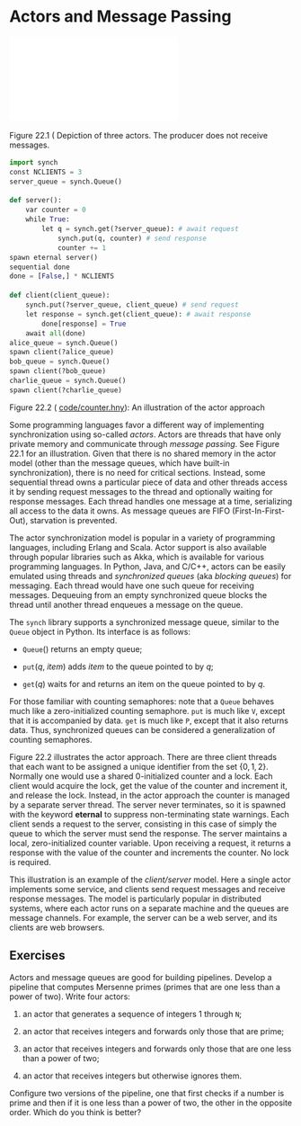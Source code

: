 
# Actors and Message Passing 

![](figures/actor-crop.pdf) <figcaption>Figure 22.1 ( Depiction of three actors.
The producer does not receive messages. </figcaption>


```python
import synch
const NCLIENTS = 3
server_queue = synch.Queue()

def server():
    var counter = 0
    while True:
        let q = synch.get(?server_queue): # await request
            synch.put(q, counter) # send response
            counter += 1
spawn eternal server()
sequential done
done = [False,] * NCLIENTS

def client(client_queue):
    synch.put(?server_queue, client_queue) # send request
    let response = synch.get(client_queue): # await response
        done[response] = True
    await all(done)
alice_queue = synch.Queue()
spawn client(?alice_queue)
bob_queue = synch.Queue()
spawn client(?bob_queue)
charlie_queue = synch.Queue()
spawn client(?charlie_queue)
```

<figcaption>Figure 22.2 (
<a href=https://harmony.cs.cornell.edu/code/counter.hny>code/counter.hny</a>): 
An illustration of the actor approach </figcaption>

Some programming languages favor a different way of implementing
synchronization using so-called *actors*. Actors are
threads that have only private memory and communicate through *message
passing*. See Figure 22.1 for an illustration. Given that there is
no shared memory in the actor model (other than the message queues,
which have built-in synchronization), there is no need for critical
sections. Instead, some sequential thread owns a particular piece of
data and other threads access it by sending request messages to the
thread and optionally waiting for response messages. Each thread handles
one message at a time, serializing all access to the data it owns. As
message queues are FIFO (First-In-First-Out), starvation is prevented.

The actor synchronization model is popular in a variety of programming
languages, including Erlang and Scala. Actor support is also available
through popular libraries such as Akka, which is available for various
programming languages. In Python, Java, and C/C++, actors can be easily
emulated using threads and *synchronized queues* (aka *blocking queues*)
for messaging. Each thread would have one such queue for receiving
messages. Dequeuing from an empty synchronized queue blocks the thread
until another thread enqueues a message on the queue.

The `synch` library supports a synchronized message queue, similar to
the `Queue` object in Python. Its interface is as follows:

-   `Queue`() returns an empty queue;

-   `put`(*q*, *item*) adds *item* to the queue pointed to by *q*;

-   `get`(*q*) waits for and returns an item on the queue pointed to by
    *q*.

For those familiar with counting semaphores: note that a `Queue` behaves
much like a zero-initialized counting semaphore. `put` is much like `V`,
except that it is accompanied by data. `get` is much like `P`, except
that it also returns data. Thus, synchronized queues can be considered a
generalization of counting semaphores.

Figure 22.2 illustrates the actor approach. There are three client
threads that each want to be assigned a unique identifier from the set
$\{ 0, 1, 2 \}$. Normally one would use a shared 0-initialized counter
and a lock. Each client would acquire the lock, get the value of the
counter and increment it, and release the lock. Instead, in the actor
approach the counter is managed by a separate server thread. The server
never terminates, so it is spawned with the keyword **eternal** to
suppress non-terminating state warnings. Each client sends a request to
the server, consisting in this case of simply the queue to which the
server must send the response. The server maintains a local,
zero-initialized counter variable. Upon receiving a request, it returns
a response with the value of the counter and increments the counter. No
lock is required.

This illustration is an example of the *client/server* model. Here a
single actor implements some service, and clients send request messages
and receive response messages. The model is particularly popular in
distributed systems, where each actor runs on a separate machine and the
queues are message channels. For example, the server can be a web
server, and its clients are web browsers.

## Exercises 


Actors and message queues are good for building pipelines. Develop a
pipeline that computes Mersenne primes (primes that are one less than a
power of two). Write four actors:

1.  an actor that generates a sequence of integers 1 through `N`;

2.  an actor that receives integers and forwards only those that are
    prime;

3.  an actor that receives integers and forwards only those that are one
    less than a power of two;

4.  an actor that receives integers but otherwise ignores them.

Configure two versions of the pipeline, one that first checks if a
number is prime and then if it is one less than a power of two, the
other in the opposite order. Which do you think is better?

